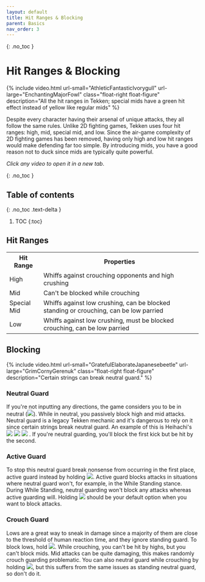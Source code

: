 ```yaml
---
layout: default
title: Hit Ranges & Blocking
parent: Basics
nav_order: 3
---
```


{: .no_toc }
# Hit Ranges & Blocking

{% include video.html url-small="AthleticFantasticIvorygull" url-large="EnchantingMajorFowl"
class="float-right float-figure"
description="All the hit ranges in Tekken; special mids have a green hit
effect instead of yellow like regular mids" %}

Despite every character having their arsenal of unique attacks, they all
follow the same rules. Unlike 2D fighting games, Tekken uses four hit
ranges: high, mid, special mid, and low. Since the air-game complexity of 2D
fighting games has been removed, having only high and low hit ranges would
make defending far too simple. By introducing mids, you have a good reason not
to duck since mids are typically quite powerful.

*Click any video to open it in a new tab*.

{: .no_toc }
## Table of contents
{: .no_toc .text-delta }

1. TOC
{:toc}

## Hit Ranges
<table>
  <tr> <th>Hit Range</th> <th>Properties</th> </tr>
  <tr> <td>High</td> <td>Whiffs against crouching opponents and high crushing</td> </tr>
  <tr> <td>Mid</td> <td>Can't be blocked while crouching</td> </tr>
  <tr> <td>Special Mid</td> <td>Whiffs against low crushing, can be blocked standing or crouching, can be low parried</td> </tr>
  <tr> <td>Low</td> <td>Whiffs against low crushing, must be blocked crouching, can be low parried</td> </tr>
</table>

## Blocking

{% include video.html url-small="GratefulElaborateJapanesebeetle" url-large="GrimCornyGerenuk"
class="float-right float-figure"
description="Certain strings can break neutral guard." %}

### Neutral Guard
If you're not inputting any directions, the game considers you to be in neutral
<span class="no-break">(<img class="icon" src="/assets/img/n.svg">).</span>
While in neutral, you passively block high and mid attacks. Neutral guard is a legacy Tekken
mechanic and it's dangerous to rely on it since certain strings
break neutral guard. An example of this is Heihachi's
<span class="no-break">
  <img class="icon" src="/assets/img/uf.svg">
  <img class="icon" src="/assets/img/3.svg">
  <img class="icon" src="/assets/img/4.svg">
</span>.
If you're neutral guarding, you'll block the first kick but be hit by the second.

### Active Guard
To stop this neutral guard break nonsense from occurring in the first place,
active guard instead by holding
<img class="icon" src="/assets/img/bh.svg">.
Active guard blocks attacks in situations where neutral guard won't,
for example, in the While Standing stance. During While Standing, neutral
guarding won't block any attacks whereas active guarding will. Holding
<img class="icon" src="/assets/img/bh.svg"> should be your default option when
you want to block attacks.

### Crouch Guard
Lows are a great way to sneak in damage since a majority of them are
close to the threshold of human reaction time, and they ignore standing guard.
To block lows,
<span class="no-break">
hold <img class="icon" src="/assets/img/dbh.svg">.
</span>
While crouching, you can't be hit by highs, but you can't block mids.
Mid attacks can be quite damaging, this makes randomly crouch guarding problematic.
You can also neutral guard while
crouching by holding
<img class="icon" src="/assets/img/dh.svg">, but this suffers from the same
issues as standing neutral guard, so don't do it.
